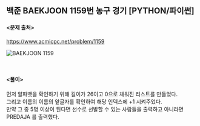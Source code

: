 ## 백준 BAEKJOON 1159번 농구 경기 [PYTHON/파이썬]

#### <문제 출처><br>
https://www.acmicpc.net/problem/1159

![BAEKJOON 1159](https://blog.kakaocdn.net/dn/dy3y4k/btrOxkwnL3u/SiTx53K5U6F6YsSyh0ACGk/img.png)

<br>

#### <풀이><br>

먼저 알파뱃을 확인하기 위해 길이가 26이고 0으로 채워진 리스트를 만들었다.  
그리고 이름의 이름의 앞글자를 확인하여 해당 인덱스에 +1 시켜주었다.  
만약 그 중 5명 이상이 된다면 선수로 선발할 수 있는 사람들을 출력하고 아니라면 PREDAJA 를 출력했다.
